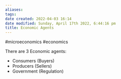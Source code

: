 ```yaml
---
aliases: 
tags: 
date created: 2022-04-03 16:14
date modified: Sunday, April 17th 2022, 6:44:16 pm
title: Economic Agents
---
```


#microeconomics #economics

There are 3 Economic agents:

- Consumers (Buyers)
- Producers (Sellers)
- Government (Regulation)
